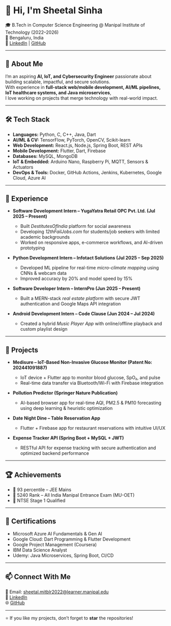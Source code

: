 # 👋 Hi, I'm Sheetal Sinha  

🎓 B.Tech in Computer Science Engineering @ Manipal Institute of Technology (2022–2026)  
📍 Bengaluru, India  
🔗 [LinkedIn](https://www.linkedin.com/in/sheetal-sinha-472a8a252/) | [GitHub](https://github.com/sheetaal)  

---

## 🚀 About Me  
I’m an aspiring **AI, IoT, and Cybersecurity Engineer** passionate about building scalable, impactful, and secure solutions.  
With experience in **full-stack web/mobile development, AI/ML pipelines, IoT healthcare systems, and Java microservices**,  
I love working on projects that merge technology with real-world impact.  

---

## 🛠️ Tech Stack  

- **Languages:** Python, C, C++, Java, Dart  
- **AI/ML & CV:** TensorFlow, PyTorch, OpenCV, Scikit-learn  
- **Web Development:** React.js, Node.js, Spring Boot, REST APIs  
- **Mobile Development:** Flutter, Dart, Firebase  
- **Databases:** MySQL, MongoDB  
- **IoT & Embedded:** Arduino Nano, Raspberry Pi, MQTT, Sensors & Actuators  
- **DevOps & Tools:** Docker, GitHub Actions, Jenkins, Kubernetes, Google Cloud, Azure AI  

---

## 📌 Experience  

- **Software Development Intern – YugaYatra Retail OPC Pvt. Ltd. (Jul 2025 – Present)**  
  - Built *DestitutesOfIndia* platform for social awareness  
  - Developing *12thFailJobs.com* for students/job seekers with limited academic backgrounds  
  - Worked on responsive apps, e-commerce workflows, and AI-driven prototyping  

- **Python Development Intern – Infotact Solutions (Jul 2025 – Sep 2025)**  
  - Developed ML pipeline for real-time *micro-climate mapping* using CNNs & webcam data  
  - Improved accuracy by 20% and model speed by 15%  

- **Software Developer Intern – InternPro (Jun 2025 – Present)**  
  - Built a MERN-stack *real estate platform* with secure JWT authentication and Google Maps API integration  

- **Android Development Intern – Code Clause (Jun 2024 – Jul 2024)**  
  - Created a hybrid *Music Player App* with online/offline playback and custom playlist design  

---

## 🔬 Projects  

- **Medisure – IoT-Based Non-Invasive Glucose Monitor (Patent No: 202441091887)**  
  - IoT device + Flutter app to monitor blood glucose, SpO₂, and pulse  
  - Real-time data transfer via Bluetooth/Wi-Fi with Firebase integration  

- **Pollution Predictor (Springer Nature Publication)**  
  - AI-based browser app for real-time AQI, PM2.5 & PM10 forecasting using deep learning & heuristic optimization  

- **Date Night Dine – Table Reservation App**  
  - Flutter + Firebase app for restaurant reservations with intuitive UI/UX  

- **Expense Tracker API (Spring Boot + MySQL + JWT)**  
  - RESTful API for expense tracking with secure authentication and optimized backend performance  

---

## 🏆 Achievements  

- 🎯 93 percentile – JEE Mains  
- 🎯 5240 Rank – All India Manipal Entrance Exam (MU-OET)  
- 🎯 NTSE Stage 1 Qualified  

---

## 📜 Certifications  

- Microsoft Azure AI Fundamentals & Gen AI  
- Google Cloud: Dart Programming & Flutter Development  
- Google Project Management (Coursera)  
- IBM Data Science Analyst  
- Udemy: Java Microservices, Spring Boot, CI/CD  

---

## 📫 Connect With Me  

📧 Email: sheetal.mitblr2022@learner.manipal.edu  
💼 [LinkedIn](https://www.linkedin.com/in/sheetal-sinha-472a8a252/)  
🌐 [GitHub](https://github.com/sheetaal)  

---

⭐ If you like my projects, don’t forget to **star** the repositories!  
